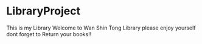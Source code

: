 # LibraryProject
This is my Library
Welcome to Wan Shin Tong Library
please enjoy yourself
dont forget to Return your books!!
